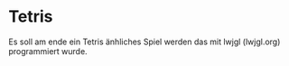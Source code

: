 # Tetris

Es soll am ende ein Tetris änhliches Spiel werden das mit lwjgl (lwjgl.org) programmiert wurde.
